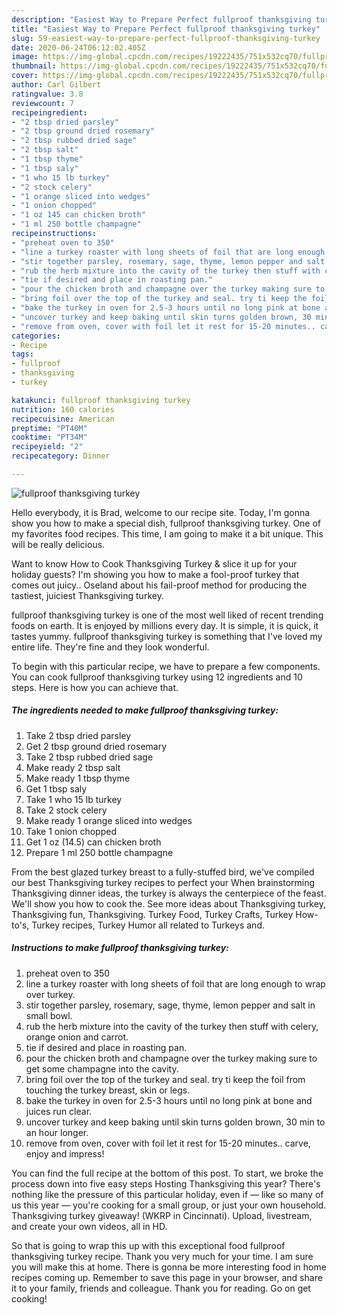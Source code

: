 ```yaml
---
description: "Easiest Way to Prepare Perfect fullproof thanksgiving turkey"
title: "Easiest Way to Prepare Perfect fullproof thanksgiving turkey"
slug: 59-easiest-way-to-prepare-perfect-fullproof-thanksgiving-turkey
date: 2020-06-24T06:12:02.405Z
image: https://img-global.cpcdn.com/recipes/19222435/751x532cq70/fullproof-thanksgiving-turkey-recipe-main-photo.jpg
thumbnail: https://img-global.cpcdn.com/recipes/19222435/751x532cq70/fullproof-thanksgiving-turkey-recipe-main-photo.jpg
cover: https://img-global.cpcdn.com/recipes/19222435/751x532cq70/fullproof-thanksgiving-turkey-recipe-main-photo.jpg
author: Carl Gilbert
ratingvalue: 3.8
reviewcount: 7
recipeingredient:
- "2 tbsp dried parsley"
- "2 tbsp ground dried rosemary"
- "2 tbsp rubbed dried sage"
- "2 tbsp salt"
- "1 tbsp thyme"
- "1 tbsp saly"
- "1 who 15 lb turkey"
- "2 stock celery"
- "1 orange sliced into wedges"
- "1 onion chopped"
- "1 oz 145 can chicken broth"
- "1 ml 250 bottle champagne"
recipeinstructions:
- "preheat oven to 350"
- "line a turkey roaster with long sheets of foil that are long enough to wrap over turkey."
- "stir together parsley, rosemary, sage, thyme, lemon pepper and salt in small bowl."
- "rub the herb mixture into the cavity of the turkey then stuff with celery, orange onion and carrot."
- "tie if desired and place in roasting pan."
- "pour the chicken broth and champagne over the turkey making sure to get some champagne into the cavity."
- "bring foil over the top of the turkey and seal. try ti keep the foil from touching the turkey breast, skin or legs."
- "bake the turkey in oven for 2.5-3 hours until no long pink at bone and juices run clear."
- "uncover turkey and keep baking until skin turns golden brown, 30 min to an hour longer."
- "remove from oven, cover with foil let it rest for 15-20 minutes.. carve, enjoy and impress!"
categories:
- Recipe
tags:
- fullproof
- thanksgiving
- turkey

katakunci: fullproof thanksgiving turkey 
nutrition: 160 calories
recipecuisine: American
preptime: "PT40M"
cooktime: "PT34M"
recipeyield: "2"
recipecategory: Dinner

---
```



![fullproof thanksgiving turkey](https://img-global.cpcdn.com/recipes/19222435/751x532cq70/fullproof-thanksgiving-turkey-recipe-main-photo.jpg)

Hello everybody, it is Brad, welcome to our recipe site. Today, I'm gonna show you how to make a special dish, fullproof thanksgiving turkey. One of my favorites food recipes. This time, I am going to make it a bit unique. This will be really delicious.

Want to know How to Cook Thanksgiving Turkey &amp; slice it up for your holiday guests? I&#39;m showing you how to make a fool-proof turkey that comes out juicy.. Oseland about his fail-proof method for producing the tastiest, juiciest Thanksgiving turkey.

fullproof thanksgiving turkey is one of the most well liked of recent trending foods on earth. It is enjoyed by millions every day. It is simple, it is quick, it tastes yummy. fullproof thanksgiving turkey is something that I've loved my entire life. They're fine and they look wonderful.


To begin with this particular recipe, we have to prepare a few components. You can cook fullproof thanksgiving turkey using 12 ingredients and 10 steps. Here is how you can achieve that.

<!--inarticleads1-->

##### The ingredients needed to make fullproof thanksgiving turkey:

1. Take 2 tbsp dried parsley
1. Get 2 tbsp ground dried rosemary
1. Take 2 tbsp rubbed dried sage
1. Make ready 2 tbsp salt
1. Make ready 1 tbsp thyme
1. Get 1 tbsp saly
1. Take 1 who 15 lb turkey
1. Take 2 stock celery
1. Make ready 1 orange sliced into wedges
1. Take 1 onion chopped
1. Get 1 oz (14.5) can chicken broth
1. Prepare 1 ml 250 bottle champagne


From the best glazed turkey breast to a fully-stuffed bird, we&#39;ve compiled our best Thanksgiving turkey recipes to perfect your When brainstorming Thanksgiving dinner ideas, the turkey is always the centerpiece of the feast. We&#39;ll show you how to cook the. See more ideas about Thanksgiving turkey, Thanksgiving fun, Thanksgiving. Turkey Food, Turkey Crafts, Turkey How-to&#39;s, Turkey recipes, Turkey Humor all related to Turkeys and. 

<!--inarticleads2-->

##### Instructions to make fullproof thanksgiving turkey:

1. preheat oven to 350
1. line a turkey roaster with long sheets of foil that are long enough to wrap over turkey.
1. stir together parsley, rosemary, sage, thyme, lemon pepper and salt in small bowl.
1. rub the herb mixture into the cavity of the turkey then stuff with celery, orange onion and carrot.
1. tie if desired and place in roasting pan.
1. pour the chicken broth and champagne over the turkey making sure to get some champagne into the cavity.
1. bring foil over the top of the turkey and seal. try ti keep the foil from touching the turkey breast, skin or legs.
1. bake the turkey in oven for 2.5-3 hours until no long pink at bone and juices run clear.
1. uncover turkey and keep baking until skin turns golden brown, 30 min to an hour longer.
1. remove from oven, cover with foil let it rest for 15-20 minutes.. carve, enjoy and impress!


You can find the full recipe at the bottom of this post. To start, we broke the process down into five easy steps Hosting Thanksgiving this year? There&#39;s nothing like the pressure of this particular holiday, even if — like so many of us this year — you&#39;re cooking for a small group, or just your own household. Thanksgiving turkey giveaway! (WKRP in Cincinnati). Upload, livestream, and create your own videos, all in HD. 

So that is going to wrap this up with this exceptional food fullproof thanksgiving turkey recipe. Thank you very much for your time. I am sure you will make this at home. There is gonna be more interesting food in home recipes coming up. Remember to save this page in your browser, and share it to your family, friends and colleague. Thank you for reading. Go on get cooking!
